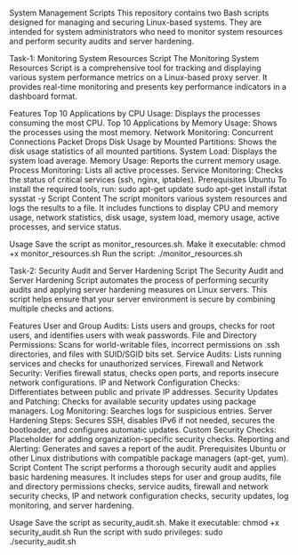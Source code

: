 System Management Scripts
This repository contains two Bash scripts designed for managing and securing Linux-based systems. They are intended for system administrators who need to monitor system resources and perform security audits and server hardening.

Task-1: Monitoring System Resources Script
The Monitoring System Resources Script is a comprehensive tool for tracking and displaying various system performance metrics on a Linux-based proxy server. It provides real-time monitoring and presents key performance indicators in a dashboard format.

Features
Top 10 Applications by CPU Usage: Displays the processes consuming the most CPU.
Top 10 Applications by Memory Usage: Shows the processes using the most memory.
Network Monitoring:
Concurrent Connections
Packet Drops
Disk Usage by Mounted Partitions: Shows the disk usage statistics of all mounted partitions.
System Load: Displays the system load average.
Memory Usage: Reports the current memory usage.
Process Monitoring: Lists all active processes.
Service Monitoring: Checks the status of critical services (ssh, nginx, iptables).
Prerequisites
Ubuntu
To install the required tools, run: sudo apt-get update sudo apt-get install ifstat sysstat -y
Script Content
The script monitors various system resources and logs the results to a file. It includes functions to display CPU and memory usage, network statistics, disk usage, system load, memory usage, active processes, and service status.

Usage
Save the script as monitor_resources.sh.
Make it executable: chmod +x monitor_resources.sh
Run the script: ./monitor_resources.sh


Task-2: Security Audit and Server Hardening Script
The Security Audit and Server Hardening Script automates the process of performing security audits and applying server hardening measures on Linux servers. This script helps ensure that your server environment is secure by combining multiple checks and actions.

Features
User and Group Audits: Lists users and groups, checks for root users, and identifies users with weak passwords.
File and Directory Permissions: Scans for world-writable files, incorrect permissions on .ssh directories, and files with SUID/SGID bits set.
Service Audits: Lists running services and checks for unauthorized services.
Firewall and Network Security: Verifies firewall status, checks open ports, and reports insecure network configurations.
IP and Network Configuration Checks: Differentiates between public and private IP addresses.
Security Updates and Patching: Checks for available security updates using package managers.
Log Monitoring: Searches logs for suspicious entries.
Server Hardening Steps: Secures SSH, disables IPv6 if not needed, secures the bootloader, and configures automatic updates.
Custom Security Checks: Placeholder for adding organization-specific security checks.
Reporting and Alerting: Generates and saves a report of the audit.
Prerequisites
Ubuntu or other Linux distributions with compatible package managers (apt-get, yum).
Script Content
The script performs a thorough security audit and applies basic hardening measures. It includes steps for user and group audits, file and directory permissions checks, service audits, firewall and network security checks, IP and network configuration checks, security updates, log monitoring, and server hardening.

Usage
Save the script as security_audit.sh.
Make it executable: chmod +x security_audit.sh
Run the script with sudo privileges: sudo ./security_audit.sh
